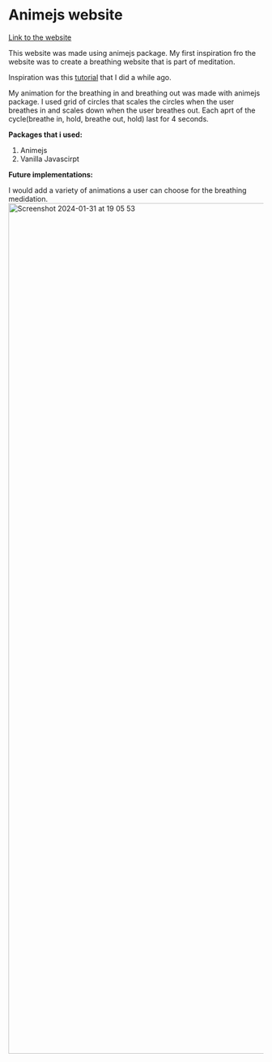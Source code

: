 # Animejs website


[Link to the website](https://marked-birds.surge.sh/)

This website was made using animejs package. My first inspiration fro the website was to create a breathing website that is part of meditation. 

Inspiration was this [tutorial](https://youtu.be/l-1ZrU6avzI?si=JOP6LNXqp_TQhL3j) that I did a while ago. 

My animation for the breathing in and breathing out was made with animejs package. I used grid of circles that scales the circles when the user breathes in and scales down when the user breathes out. Each aprt of the cycle(breathe in, hold, breathe out, hold) last for 4 seconds. 

**Packages that i used:**
1. Animejs
2. Vanilla Javascirpt

**Future implementations:**

I would add a variety of animations a user can choose for the breathing medidation.
<img width="1680" alt="Screenshot 2024-01-31 at 19 05 53" src="https://git.arts.ac.uk/storage/user/685/files/c8ba6b70-1306-49ea-9ed4-97651a9ea542">

